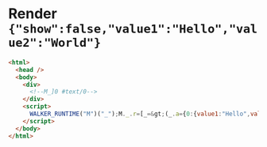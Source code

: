 # Render `{"show":false,"value1":"Hello","value2":"World"}`

```html
<html>
  <head />
  <body>
    <div>
      <!--M_]0 #text/0-->
    </div>
    <script>
      WALKER_RUNTIME("M")("_");M._.r=[_=&gt;(_.a={0:{value1:"Hello",value2:"World"}}),0]
    </script>
  </body>
</html>
```
